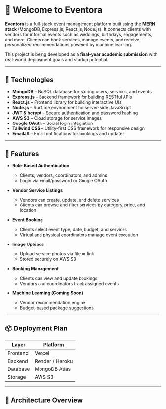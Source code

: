 # 🎉 Welcome to Eventora

**Eventora** is a full-stack event management platform built using the **MERN stack** (MongoDB, Express.js, React.js, Node.js). It connects clients with vendors for informal events such as weddings, birthdays, engagements, and more. Clients can book services, manage events, and receive personalized recommendations powered by machine learning.

This project is being developed as a **final-year academic submission** with real-world deployment goals and startup potential.

---

## 🔧 Technologies

- **MongoDB** – NoSQL database for storing users, services, and events
- **Express.js** – Backend framework for building RESTful APIs
- **React.js** – Frontend library for building interactive UIs
- **Node.js** – Runtime environment for server-side JavaScript
- **JWT & bcrypt** – Secure authentication and password hashing
- **AWS S3** – Cloud storage for service images
- **Google OAuth** – Social login integration
- **Tailwind CSS** – Utility-first CSS framework for responsive design
- **EmailJS** – Email notifications for bookings and updates

---

## 🚀 Features

- **Role-Based Authentication**
  - Clients, vendors, coordinators, and admins
  - Login via email/password or Google OAuth

- **Vendor Service Listings**
  - Vendors can create, update, and delete services
  - Clients can browse and filter services by category, price, and location

- **Event Booking**
  - Clients select event type, date, budget, and services
  - Virtual and physical coordinators manage event execution

- **Image Uploads**
  - Upload service photos via file or link
  - Stored securely on AWS S3

- **Booking Management**
  - Clients can view and update bookings
  - Vendors and coordinators track assigned events

- **Machine Learning (Coming Soon)**
  - Vendor recommendation engine
  - Budget-based package suggestions

---

## 📦 Deployment Plan

| Layer      | Platform        |
|------------|-----------------|
| Frontend   | Vercel          |
| Backend    | Render / Heroku |
| Database   | MongoDB Atlas   |
| Storage    | AWS S3          |

---

## 🧭 Architecture Overview

